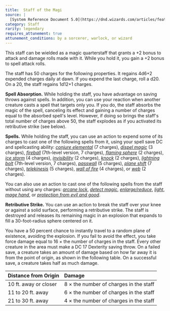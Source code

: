 ```yaml
---
title:  Staff of the Magi
source: |
  [System Reference Document 5.0](https://dnd.wizards.com/articles/features/systems-reference-document-srd)
category: Staff
rarity: legendary
requires_attunement: true
attunement_conditions: by a sorcerer, warlock, or wizard
---
```


This staff can be wielded as a magic quarterstaff that grants a +2 bonus to attack and damage rolls made with it. While you hold it, you gain a +2 bonus to spell attack rolls.

The staff has 50 charges for the following properties. It regains 4d6+2 expended charges daily at dawn. If you expend the last charge, roll a d20. On a 20, the staff regains 1d12+1 charges.

**Spell Absorption.** While holding the staff, you have advantage on saving throws against spells. In addition, you can use your reaction when another creature casts a spell that targets only you. If you do, the staff absorbs the magic of the spell, canceling its effect and gaining a number of charges equal to the absorbed spell's level. However, if doing so brings the staff's total number of charges above 50, the staff explodes as if you activated its retributive strike (see below).

**Spells.** While holding the staff, you can use an action to expend some of its charges to cast one of the following spells from it, using your spell save DC and spellcasting ability: [*conjure elemental*](/spells/conjure-elemental/) (7 charges), [*dispel magic*](/spells/dispel-magic/) (3 charges), [*fireball*](/spells/fireball/) (7th-level version, 7 charges), [*flaming sphere*](/spells/flaming-sphere/) (2 charges), [*ice storm*](/spells/ice-storm/) (4 charges), [*invisibility*](/spells/invisibility/) (2 charges), [*knock*](/spells/knock/) (2 charges), [*lightning bolt*](/spells/lightning-bolt/) (7th-level version, 7 charges), [*passwall*](/spells/passwall/) (5 charges), [*plane shift*](/spells/plane-shift/) (7 charges), [*telekinesis*](/spells/telekinesis/) (5 charges), [*wall of fire*](/spells/wall-of-fire/) (4 charges), or [*web*](/spells/web/) (2 charges).

You can also use an action to cast one of the following spells from the staff without using any charges: [*arcane lock*](/spells/arcane-lock/), [*detect magic*](/spells/detect-magic/), [*enlarge/reduce*](/spells/enlarge-reduce/), [*light*](/spells/light/), [*mage hand*](/spells/mage-hand/), or [*protection from evil and good*](/spells/protection-from-evil-and-good/).

**Retributive Strike.** You can use an action to break the staff over your knee or against a solid surface, performing a retributive strike. The staff is destroyed and releases its remaining magic in an explosion that expands to fill a 30-foot-radius sphere centered on it.

You have a 50 percent chance to instantly travel to a random plane of existence, avoiding the explosion. If you fail to avoid the effect, you take force damage equal to 16 × the number of charges in the staff. Every other creature in the area must make a DC 17 Dexterity saving throw. On a failed save, a creature takes an amount of damage based on how far away it is from the point of origin, as shown in the following table. On a successful save, a creature takes half as much damage.

| Distance from Origin  | Damage                                 |
|:----------------------|:---------------------------------------|
| 10 ft. away or closer | 8 × the number of charges in the staff |
| 11 to 20 ft. away     | 6 × the number of charges in the staff |
| 21 to 30 ft. away     | 4 × the number of charges in the staff |

